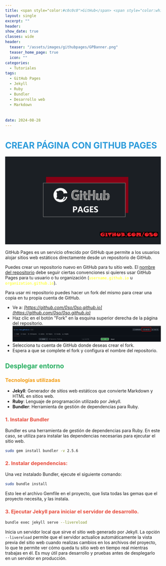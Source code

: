 ```yaml
---
title: <span style="color:#c0c0c0">GitHub</span> <span style="color:white">Pages</span>
layout: single
excerpt: ""
header:
show_date: true
classes: wide
header:
  teaser: "/assets/images/githubpages/GPBanner.png"
  teaser_home_page: true
  icon: ""
categories:
  - Tutoriales
tags:
  - GitHub Pages
  - Jekyll
  - Ruby
  - Bundler
  - Desarrollo web
  - Markdown


date: 2024-08-28 
---
```


# <span style="color:#2D9CDB">CREAR PÁGINA CON GITHUB PAGES</span>

![](/assets/images/githubpages/GPBanner.png)

GitHub Pages es un servicio ofrecido por GitHub que permite a los usuarios alojar sitios web estáticos directamente desde un repositorio de GitHub.

Puedes crear un repositorio nuevo en GitHub para tu sitio web. El <u>nombre del repositorio</u> debe seguir ciertas convenciones si quieres usar GitHub Pages para tu usuario o tu organización (<span style="color:yellow">`username.github.io`</span> u <span style="color:yellow">`organization.github.io`</span>). 


Para usar mi repositorio puedes hacer un fork del mismo para crear una copia en tu propia cuenta de GitHub.

- Ve a: *[https://github.com/0so/0so.github.io](https://github.com/0so/0so.github.io)*
- Haz clic en el botón "Fork" en la esquina superior derecha de la página del repositorio.
![](/assets/images/githubpages/1.png)
- Selecciona tu cuenta de GitHub donde deseas crear el fork.
- Espera a que se complete el fork y configura el nombre del repositorio.



## <span style="color:#27AE60">Desplegar entorno</span>

### <span style="color:#F39C12">Tecnologías utilizadas</span>

- **Jekyll**: Generador de sitios web estáticos que convierte Markdown y HTML en sitios web.
- **Ruby**: Lenguaje de programación utilizado por Jekyll.
- **Bundler**: Herramienta de gestión de dependencias para Ruby.  


### <span style="color:#E74C3C">1. Instalar Bundler</span>



Bundler es una herramienta de gestión de dependencias para Ruby. En este caso, se utiliza para instalar las dependencias necesarias para ejecutar el sitio web.

```bash
sudo gem install bundler -v 2.5.6
```

### <span style="color:#E74C3C">2. Instalar dependencias:



Una vez instalado Bundler, ejecute el siguiente comando:

```bash
sudo bundle install 
``` 

Esto lee el archivo Gemfile en el proyecto, que lista todas las gemas que el proyecto necesita, y las instala.

### <span style="color:#E74C3C">3. Ejecutar Jekyll para iniciar el servidor de desarrollo.



```bash
bundle exec jekyll serve --livereload
```
Inicia un servidor local que sirve el sitio web generado por Jekyll. La opción `--livereload` permite que el servidor actualice automáticamente la vista previa del sitio web cuando realizas cambios en los archivos del proyecto, lo que te permite ver cómo queda tu sitio web en tiempo real mientras trabajas en él. Es muy útil para desarrollo y pruebas antes de desplegarlo en un servidor en producción.